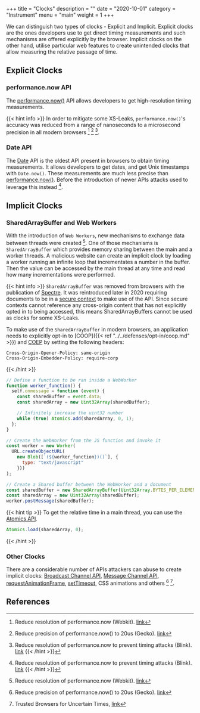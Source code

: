 +++
title = "Clocks"
description = ""
date = "2020-10-01"
category = "Instrument"
menu = "main"
weight = 1
+++

We can distinguish two types of clocks - Explicit and Implicit. Explicit clocks are the ones developers use to get direct timing measurements and such mechanisms are offered explicitly by the browser. Implicit clocks on the other hand, utilise particular web features to create unintended clocks that allow measuring the relative passage of time.


## Explicit Clocks

### performance.now API

The [performance.now()](https://developer.mozilla.org/en-US/docs/Web/API/Performance/now) API allows developers to get high-resolution timing measurements.

{{< hint info >}}
In order to mitigate some XS-Leaks, `performance.now()`'s accuracy was reduced from a range of nanoseconds to a microsecond precision in all modern browsers [^1] [^2] [^3].
<!-- TODO: "to mitigate some" means Size XS-Leaks that were fixed -->

[^1]: Reduce resolution of performance.now (Webkit). [link](https://bugs.webkit.org/show_bug.cgi?id=146531)
[^2]: Reduce precision of performance.now() to 20us (Gecko). [link](https://bugzilla.mozilla.org/show_bug.cgi?id=1427870)
[^3]: Reduce resolution of performance.now to prevent timing attacks (Blink). [link](https://bugs.chromium.org/p/chromium/issues/detail?id=506723)
{{< /hint >}}

### Date API

The [Date](https://developer.mozilla.org/en-US/docs/Web/JavaScript/Reference/Global_Objects/Date) API is the oldest API present in browsers to obtain timing measurements. It allows developers to get dates, and get Unix timestamps with `Date.now()`. These measurements are much less precise than [performance.now()](https://developer.mozilla.org/en-US/docs/Web/API/Performance/now). Before the introduction of newer APIs attacks used to leverage this instead [^3].


## Implicit Clocks

### SharedArrayBuffer and Web Workers

With the introduction of `Web Workers`, new mechanisms to exchange data between threads were created [^1]. One of those mechanisms is `SharedArrayBuffer` which provides memory sharing between the main and a worker threads. A malicious website can create an implicit clock by loading a worker running an infinite loop that incrementates a number in the buffer. Then the value can be accessed by the main thread at any time and read how many incrementations were performed.

{{< hint info >}}
`SharedArrayBuffer` was removed from browsers with the publication of [Spectre](https://spectreattack.com/). It was reintroduced later in 2020 requiring documents to be in a [secure context](https://developer.mozilla.org/en-US/docs/Web/JavaScript/Reference/Global_Objects/SharedArrayBuffer) to make use of the API. Since secure contexts cannot reference any cross-origin content that has not explicitly opted in to being accessed, this means SharedArrayBuffers cannot be used as clocks for some XS-Leaks.

To make use of the `SharedArrayBuffer` in modern browsers, an application needs to explicitly opt-in to [COOP]({{< ref "../../defenses/opt-in/coop.md" >}}) and [COEP](https://web.dev/coop-coep/) by setting the following headers:
```http
Cross-Origin-Opener-Policy: same-origin
Cross-Origin-Embedder-Policy: require-corp
```
{{< /hint >}}


```javascript
// Define a function to be ran inside a WebWorker
function worker_function() {
  self.onmessage = function (event) {
    const sharedBuffer = event.data;
    const sharedArray = new Uint32Array(sharedBuffer);

    // Infinitely increase the uint32 number
    while (true) Atomics.add(sharedArray, 0, 1);
  };
}

// Create the WebWorker from the JS function and invoke it
const worker = new Worker(
  URL.createObjectURL(
    new Blob([`(${worker_function})()`], {
      type: "text/javascript"
    }))
);

// Create a Shared buffer between the WebWorker and a document
const sharedBuffer = new SharedArrayBuffer(Uint32Array.BYTES_PER_ELEMENT);
const sharedArray = new Uint32Array(sharedBuffer);
worker.postMessage(sharedBuffer);
```

{{< hint tip >}}
To get the relative time in a main thread, you can use the [Atomics API](https://developer.mozilla.org/en-US/docs/Web/JavaScript/Reference/Global_Objects/Atomics).
```javascript
Atomics.load(sharedArray, 0);
```

{{< /hint >}}


### Other Clocks

There are a considerable number of APIs attackers can abuse to create implicit clocks: [Broadcast Channel API](https://developer.mozilla.org/en-US/docs/Web/API/Broadcast_Channel_API), [Message Channel API](https://developer.mozilla.org/en-US/docs/Web/API/MessageChannel), [requestAnimationFrame](https://developer.mozilla.org/en-US/docs/Web/API/window/requestAnimationFrame), [setTimeout](https://developer.mozilla.org/en-US/docs/Web/API/WindowOrWorkerGlobalScope/setTimeout), CSS animations and others [^2] [^4].

## References

[^1]: Shared memory: Side-channel information leaks, [link](https://github.com/tc39/ecmascript_sharedmem/blob/master/issues/TimingAttack.md)
[^2]: Fantastic Timers and Where to Find Them: High-Resolution Microarchitectural Attacks in JavaScript, [link](https://gruss.cc/files/fantastictimers.pdf)
[^3]: Exposing Private Information by Timing Web Applications, [link](http://crypto.stanford.edu/~dabo/papers/webtiming.pdf)
[^4]: Trusted Browsers for Uncertain Times, [link](https://www.usenix.org/system/files/conference/usenixsecurity16/sec16_paper_kohlbrenner.pdf)
